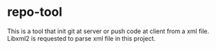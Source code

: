# repo-tool
This is a tool that init git at server or push code at client from a xml file.
Libxml2 is requested to parse xml file in this project.
